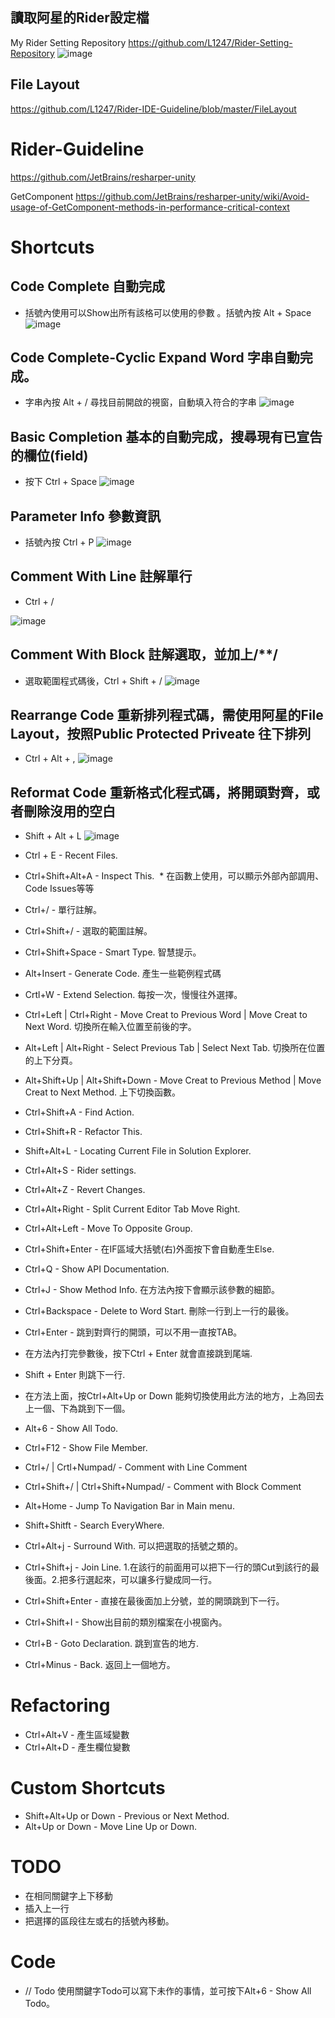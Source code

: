 ## 讀取阿星的Rider設定檔
My Rider Setting Repository
https://github.com/L1247/Rider-Setting-Repository
![image](https://github.com/L1247/Rider-IDE-Guideline/blob/master/ScreenShot/Load%20RepositorySetting.gif?raw=true)
## File Layout
https://github.com/L1247/Rider-IDE-Guideline/blob/master/FileLayout

# Rider-Guideline
https://github.com/JetBrains/resharper-unity

GetComponent
https://github.com/JetBrains/resharper-unity/wiki/Avoid-usage-of-GetComponent-methods-in-performance-critical-context

# Shortcuts
## Code Complete 自動完成
* 括號內使用可以Show出所有該格可以使用的參數 。括號內按 Alt + Space 
![image](https://github.com/L1247/Rider-IDE-Guideline/blob/master/ScreenShot/Code%20Complete%20-%20Basic.png?raw=true)

## Code Complete-Cyclic Expand Word 字串自動完成。 
* 字串內按 Alt + / 尋找目前開啟的視窗，自動填入符合的字串
![image](https://github.com/L1247/Rider-IDE-Guideline/blob/master/ScreenShot/Code%20Complete%20-%20Cyclic%20Expand%20Word.gif?raw=true)

## Basic Completion 基本的自動完成，搜尋現有已宣告的欄位(field)
* 按下 Ctrl + Space
![image](https://github.com/L1247/Rider-IDE-Guideline/blob/master/ScreenShot/Basic%20Completion.gif?raw=true)

## Parameter Info 參數資訊
* 括號內按 Ctrl + P
![image](https://github.com/L1247/Rider-IDE-Guideline/blob/master/ScreenShot/Show%20Parameter%20Info.png?raw=true)

## Comment With Line 註解單行
* Ctrl + /

![image](https://github.com/L1247/Rider-IDE-Guideline/blob/master/ScreenShot/Comment%20With%20Line.gif?raw=true)

## Comment With Block 註解選取，並加上/**/
* 選取範圍程式碼後，Ctrl + Shift + /
![image](https://github.com/L1247/Rider-IDE-Guideline/blob/master/ScreenShot/Block%20Comment.gif?raw=true)

## Rearrange Code 重新排列程式碼，需使用阿星的File Layout，按照Public Protected Priveate 往下排列
* Ctrl + Alt + ,
![image](https://github.com/L1247/Rider-IDE-Guideline/blob/master/ScreenShot/Rearrange%20Code.gif?raw=true)

## Reformat Code 重新格式化程式碼，將開頭對齊，或者刪除沒用的空白
* Shift + Alt + L
![image](https://github.com/L1247/Rider-IDE-Guideline/blob/master/ScreenShot/Reformat%20Code.gif?raw=true)
 
* Ctrl + E - Recent Files.
* Ctrl+Shift+Alt+A - Inspect This.
  * 在函數上使用，可以顯示外部內部調用、Code Issues等等
* Ctrl+/ - 單行註解。
* Ctrl+Shift+/ - 選取的範圍註解。
* Ctrl+Shift+Space - Smart Type. 智慧提示。
* Alt+Insert - Generate Code. 產生一些範例程式碼
* Crtl+W - Extend Selection. 每按一次，慢慢往外選擇。
* Ctrl+Left | Ctrl+Right - Move Creat to Previous Word | Move Creat to Next Word. 切換所在輸入位置至前後的字。
* Alt+Left | Alt+Right - Select Previous Tab | Select Next Tab. 切換所在位置的上下分頁。
* Alt+Shift+Up | Alt+Shift+Down - Move Creat to Previous Method | Move Creat to Next Method. 上下切換函數。
* Ctrl+Shift+A - Find Action.
* Ctrl+Shift+R - Refactor This.
* Shift+Alt+L - Locating Current File in Solution Explorer.
* Ctrl+Alt+S - Rider settings.
* Ctrl+Alt+Z - Revert Changes.
* Ctrl+Alt+Right - Split Current Editor Tab Move Right.
* Ctrl+Alt+Left - Move To Opposite Group.
* Ctrl+Shift+Enter - 在IF區域大括號(右)外面按下會自動產生Else.
* Ctrl+Q - Show API Documentation.
* Ctrl+J - Show Method Info. 在方法內按下會顯示該參數的細節。
* Ctrl+Backspace - Delete to Word Start. 刪除一行到上一行的最後。
* Ctrl+Enter - 跳到對齊行的開頭，可以不用一直按TAB。
* 在方法內打完參數後，按下Ctrl + Enter 就會直接跳到尾端.
* Shift + Enter 則跳下一行.
* 在方法上面，按Ctrl+Alt+Up or Down 能夠切換使用此方法的地方，上為回去上一個、下為跳到下一個。
* Alt+6 - Show All Todo.
* Ctrl+F12 - Show File Member.
* Ctrl+/ | Crtl+Numpad/ - Comment with Line Comment
* Ctrl+Shift+/ | Ctrl+Shift+Numpad/ - Comment with Block Comment
* Alt+Home - Jump To Navigation Bar in Main menu.
* Shift+Shitft - Search EveryWhere.
* Ctrl+Alt+j - Surround With. 可以把選取的括號之類的。
* Ctrl+Shift+j - Join Line. 1.在該行的前面用可以把下一行的頭Cut到該行的最後面。2.把多行選起來，可以讓多行變成同一行。
* Ctrl+Shift+Enter - 直接在最後面加上分號，並的開頭跳到下一行。
* Ctrl+Shift+I - Show出目前的類別檔案在小視窗內。
* Ctrl+B - Goto Declaration. 跳到宣告的地方.
* Ctrl+Minus - Back. 返回上一個地方。

# Refactoring
* Ctrl+Alt+V - 產生區域變數
* Ctrl+Alt+D - 產生欄位變數

# Custom Shortcuts
* Shift+Alt+Up or Down - Previous or Next Method.
* Alt+Up or Down - Move Line Up or Down.

# TODO
* 在相同關鍵字上下移動
* 插入上一行
* 把選擇的區段往左或右的括號內移動。

# Code
* // Todo 使用關鍵字Todo可以寫下未作的事情，並可按下Alt+6 - Show All Todo。
